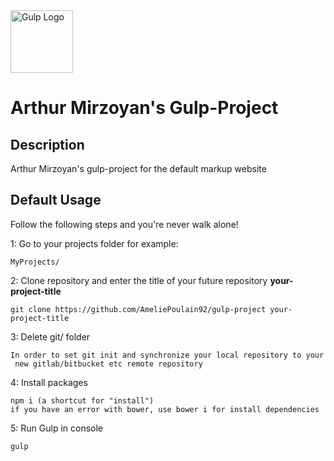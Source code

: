 <img src="https://worldvectorlogo.com/logos/gulp.svg" alt="Gulp Logo" width="100">

# Arthur Mirzoyan's Gulp-Project 
## Description
Arthur Mirzoyan's gulp-project for the default markup website

## Default Usage
Follow the following steps and you're never walk alone!

1: Go to your projects folder for example:
```
MyProjects/
```

2: Clone repository and enter the title of your future repository <strong>your-project-title</strong>
```
git clone https://github.com/AmeliePoulain92/gulp-project your-project-title
```

3: Delete git/ folder 
```
In order to set git init and synchronize your local repository to your
 new gitlab/bitbucket etc remote repository
```

4: Install packages
```
npm i (a shortcut for "install") 
if you have an error with bower, use bower i for install dependencies
```
5: Run Gulp in console
```
gulp  
```

